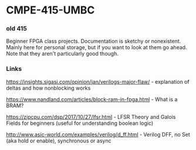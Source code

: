 # CMPE-415-UMBC
### old 415
Beginner FPGA class projects. Documentation is sketchy or nonexistent. 
Mainly here for personal storage, but if you want to look at them go ahead.
Note that they aren't particularly good though.

### Links
https://insights.sigasi.com/opinion/jan/verilogs-major-flaw/ - explanation of deltas and how nonblocking works

https://www.nandland.com/articles/block-ram-in-fpga.html - What is a BRAM?

https://zipcpu.com/dsp/2017/10/27/lfsr.html - LFSR Theory and Galois Fields for beginners (useful for understanding boolean logic)

http://www.asic-world.com/examples/verilog/d_ff.html - Verilog DFF, no Set (aka hold or enable), synchronous or async
